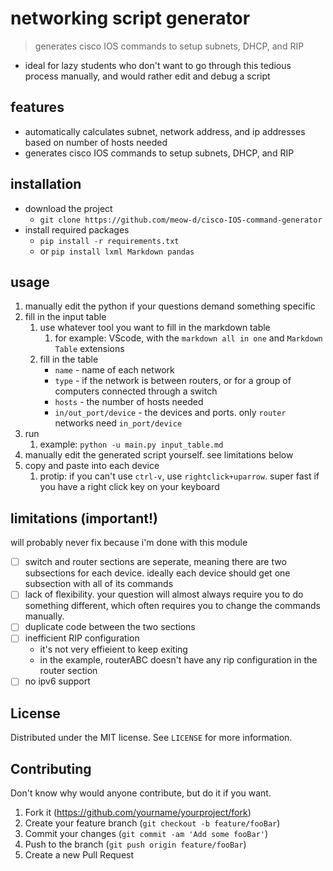 # networking script generator
>generates cisco IOS commands to setup subnets, DHCP, and RIP

- ideal for lazy students who don't want to go through this tedious process manually, and would rather edit and debug a script

## features
- automatically calculates subnet, network address, and ip addresses based on number of hosts needed
- generates cisco IOS commands to setup subnets, DHCP, and RIP

## installation
- download the project
  - `git clone https://github.com/meow-d/cisco-IOS-command-generator`
- install required packages
  - `pip install -r requirements.txt`
  - or `pip install lxml Markdown pandas`

## usage
1. manually edit the python if your questions demand something specific
2. fill in the input table
   1. use whatever tool you want to fill in the markdown table
      1. for example: VScode, with the `markdown all in one` and `Markdown Table` extensions
   2. fill in the table
      - `name` - name of each network
      - `type` - if the network is between routers, or for a group of computers connected through a switch
      - `hosts` - the number of hosts needed
      - `in/out_port/device` - the devices and ports. only `router` networks need `in_port/device`
3. run
   1. example: `python -u main.py input_table.md`
4. manually edit the generated script yourself. see limitations below
5. copy and paste into each device
   1. protip: if you can't use `ctrl-v`, use `rightclick+uparrow`. super fast if you have a right click key on your keyboard

## limitations (important!)
will probably never fix because i'm done with this module
- [ ] switch and router sections are seperate, meaning there are two subsections for each device. ideally each device should get one subsection with all of its commands
- [ ] lack of flexibility. your question will almost always require you to do something different, which often requires you to change the commands manually.
- [ ] duplicate code between the two sections
- [ ] inefficient RIP configuration
  - it's not very effieient to keep exiting
  - in the example, routerABC doesn't have any rip configuration in the router section
- [ ] no ipv6 support

## License
Distributed under the MIT license. See ``LICENSE`` for more information.

## Contributing
Don't know why would anyone contribute, but do it if you want.

1. Fork it (<https://github.com/yourname/yourproject/fork>)
2. Create your feature branch (`git checkout -b feature/fooBar`)
3. Commit your changes (`git commit -am 'Add some fooBar'`)
4. Push to the branch (`git push origin feature/fooBar`)
5. Create a new Pull Request


